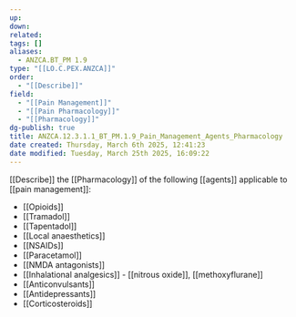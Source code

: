 ```yaml
---
up: 
down: 
related: 
tags: []
aliases:
  - ANZCA.BT_PM 1.9
type: "[[LO.C.PEX.ANZCA]]"
order:
  - "[[Describe]]"
field:
  - "[[Pain Management]]"
  - "[[Pain Pharmacology]]"
  - "[[Pharmacology]]"
dg-publish: true
title: ANZCA.12.3.1.1_BT_PM.1.9_Pain_Management_Agents_Pharmacology
date created: Thursday, March 6th 2025, 12:41:23
date modified: Tuesday, March 25th 2025, 16:09:22
---
```


[[Describe]] the [[Pharmacology]] of the following [[agents]] applicable to [[pain management]]:

* [[Opioids]]
* [[Tramadol]]
* [[Tapentadol]]
* [[Local anaesthetics]]
* [[NSAIDs]]
* [[Paracetamol]]
* [[NMDA antagonists]]
* [[Inhalational analgesics]] - [[nitrous oxide]], [[methoxyflurane]]
* [[Anticonvulsants]]
* [[Antidepressants]]
* [[Corticosteroids]]
